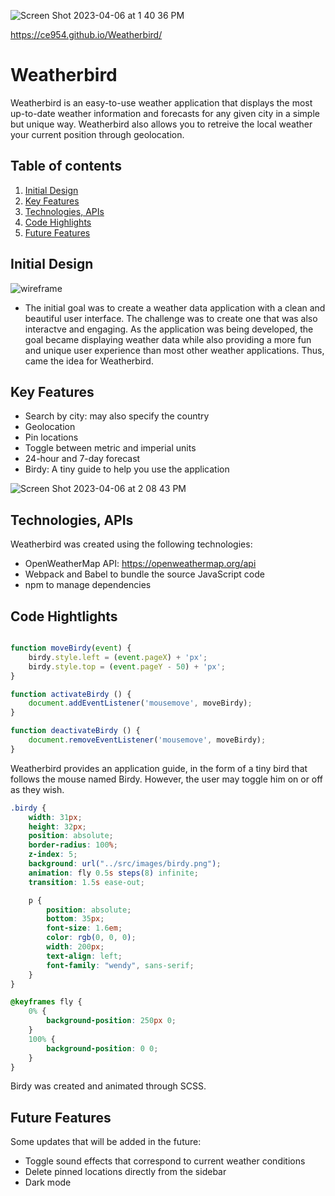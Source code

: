 
![Screen Shot 2023-04-06 at 1 40 36 PM](https://user-images.githubusercontent.com/114632709/230489916-0e1c0fd7-9141-4cef-9092-b8da30827c45.png)

https://ce954.github.io/Weatherbird/

# Weatherbird
Weatherbird is an easy-to-use weather application that displays the most 
up-to-date weather information and forecasts for any given city in a simple but
unique way. Weatherbird also allows you to retreive the local weather your 
current position through geolocation. 

## Table of contents
1. [Initial Design](#initial)
2. [Key Features](#keyfeatures)
3. [Technologies, APIs](#technologies)
4. [Code Highlights](#highlights)
5. [Future Features](#futurefeatures)

## Initial Design <a name="initial"></a>
![wireframe](https://user-images.githubusercontent.com/114632709/230495029-5c691af5-6e34-4252-888e-0b722ca12e30.png)
- The initial goal was to create a weather data application with a clean and
beautiful user interface. The challenge was to create one that was 
also interactve and engaging. As the application was being developed, 
the goal became displaying weather data while also providing a more fun 
and unique user experience than most other weather applications. Thus, came
the idea for Weatherbird. 

## Key Features <a name="keyfeatures"></a>
- Search by city: may also specify the country
- Geolocation
- Pin locations
- Toggle between metric and imperial units
- 24-hour and 7-day forecast
- Birdy: A tiny guide to help you use the 
  application
  
![Screen Shot 2023-04-06 at 2 08 43 PM](https://user-images.githubusercontent.com/114632709/230494551-5927a2f6-ebb5-4d0f-90f1-96a8608148d7.png)


## Technologies, APIs <a name="technologies"></a>
Weatherbird was created using the following technologies:
- OpenWeatherMap API: https://openweathermap.org/api
- Webpack and Babel to bundle the source JavaScript code
- npm to manage dependencies

## Code Hightlights <a name="highlights"></a>
```js

function moveBirdy(event) {
    birdy.style.left = (event.pageX) + 'px';
    birdy.style.top = (event.pageY - 50) + 'px';
}

function activateBirdy () {
    document.addEventListener('mousemove', moveBirdy);
}

function deactivateBirdy () {
    document.removeEventListener('mousemove', moveBirdy);
}
```
Weatherbird provides an application guide, in the form of a 
tiny bird that follows the mouse named Birdy. 
However, the user may toggle him on or off as they wish. 

```scss 
.birdy {
    width: 31px;
    height: 32px;
    position: absolute;
    border-radius: 100%;
    z-index: 5;
    background: url("../src/images/birdy.png");
    animation: fly 0.5s steps(8) infinite; 
    transition: 1.5s ease-out;

    p {
        position: absolute;
        bottom: 35px;
        font-size: 1.6em;
        color: rgb(0, 0, 0);
        width: 200px;
        text-align: left;
        font-family: "wendy", sans-serif;
    }
}

@keyframes fly {
    0% {
        background-position: 250px 0;
    }
    100% {
        background-position: 0 0;
    }
}
```
Birdy was created and animated through SCSS. 

## Future Features <a name="futurefeatures"></a>
Some updates that will be added in the future:
- Toggle sound effects that correspond to current weather conditions
- Delete pinned locations directly from the sidebar
- Dark mode
